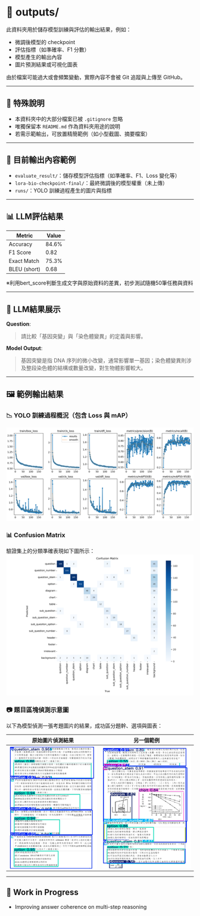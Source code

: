 # 📂 outputs/

此資料夾用於儲存模型訓練與評估的輸出結果，例如：

- 微調後模型的 checkpoint
- 評估指標（如準確率、F1 分數）
- 模型產生的輸出內容
- 圖片預測結果或可視化圖表

由於檔案可能過大或會頻繁變動，實際內容不會被 Git 追蹤與上傳至 GitHub。

---

## 📌 特殊說明

- 本資料夾中的大部分檔案已被 `.gitignore` 忽略  
- 唯獨保留本 `README.md` 作為資料夾用途的說明  
- 若需示範輸出，可放置精簡範例（如小型截圖、摘要檔案）

---

## 🔄 目前輸出內容範例

- `evaluate_result/`：儲存模型評估指標（如準確率、F1、Loss 變化等）
- `lora-bio-checkpoint-final/`：最終微調後的模型權重（未上傳）
- `runs/`：YOLO 訓練過程產生的圖片與指標

---

## 📊 LLM評估結果

| Metric        | Value     |
|---------------|-----------|
| Accuracy      | 84.6%     |
| F1 Score      | 0.82      |
| Exact Match   | 75.3%     |
| BLEU (short)  | 0.68      |

※利用bert_score判斷生成文字與原始資料的差異，初步測試隨機50筆任務與資料

---

## 📝 LLM結果展示

**Question**:
> 請比較「基因突變」與「染色體變異」的定義與影響。

**Model Output**:
> 基因突變是指 DNA 序列的微小改變，通常影響單一基因；染色體變異則涉及整段染色體的結構或數量改變，對生物體影響較大。


---

## 🖼️ 範例輸出結果

### 📉 YOLO 訓練過程概況（包含 Loss 與 mAP）
![Training Results](results.png)

### 📊 Confusion Matrix
驗證集上的分類準確表現如下圖所示：
![Confusion Matrix](yolo_confusion_matrix.png)

### 📷 題目區塊偵測示意圖
以下為模型偵測一張考題圖片的結果，成功區分題幹、選項與圖表：

| 原始圖片偵測結果 | 另一個範例 |
|------------------|------------|
| ![Sample 1](sample_detect_1.jpg) | ![Sample 2](sample_detect_2.jpg) |

---

## 🚧 Work in Progress

- Improving answer coherence on multi-step reasoning
